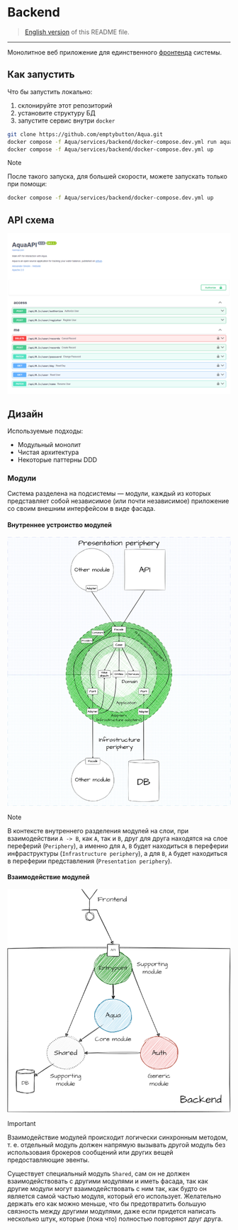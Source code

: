 # Backend
> [English version](https://github.com/emptybutton/Aqua/blob/main/services/backend/README.eng.md) of this README file.
___

Монолитное веб приложение для единственного [фронтенда](https://github.com/emptybutton/Aqua/blob/main/services/frontend) системы.


## Как запустить
Что бы запустить локально:
1. склонируйте этот репозиторий
2. установите структуру БД
3. запустите сервис внутри `docker`

```bash
git clone https://github.com/emptybutton/Aqua.git
docker compose -f Aqua/services/backend/docker-compose.dev.yml run aqua alembic upgrade head
docker compose -f Aqua/services/backend/docker-compose.dev.yml up
```

> [!NOTE]
> После такого запуска, для большей скорости, можете запускать только при помощи:
> ```bash
> docker compose -f Aqua/services/backend/docker-compose.dev.yml up
> ```

## API схема
<img src="https://github.com/emptybutton/Aqua/blob/main/services/backend/assets/api-view.png?raw=true"/>

## Дизайн
Используемые подходы:
- Модульный монолит
- Чистая архитектура
- Некоторые паттерны DDD

### Модули
Система разделена на подсистемы — модули, каждый из которых представляет собой независимое (или почти независимое) приложение со своим внешним интерфейсом в виде фасада.

#### Внутреннее устроиство модулей
<picture>
 <source media="(prefers-color-scheme: dark)" srcset="https://github.com/emptybutton/Aqua/blob/main/services/backend/assets/module-structure-map/dark-theme.png?raw=true">
 <img src="https://github.com/emptybutton/Aqua/blob/main/services/backend/assets/module-structure-map/light-theme.png?raw=true">
</picture>

<span></sman>

> [!NOTE]
> В контексте внутреннего разделения модулей на слои, при взаимодействии `A -> B`, как `A`, так и `B`, друг для друга находятся на слое переферий (`Periphery`), а именно для `A`, `B` будет находиться в переферии инфраструктуры (`Infrastructure periphery`), а для `B`, `A` будет находиться в переферии представления (`Presentation periphery`).

#### Взаимодействие модулей
<picture>
 <source media="(prefers-color-scheme: dark)" srcset="https://github.com/emptybutton/Aqua/blob/main/services/backend/assets/module-relationship-map/dark-theme.png?raw=true">
 <img src="https://github.com/emptybutton/Aqua/blob/main/services/backend/assets/module-relationship-map/light-theme.png?raw=true">
</picture>

<span></sman>

> [!IMPORTANT]
> Взаимодействие модулей происходит логически синхронным методом, т. е. отдельный модуль должен напрямую вызывать другой модуль без использоваия брокеров сообщений или других вещей предоставляющие эвенты.
> 
> Существует специальный модуль `Shared`, сам он не должен взаимодействовать с другими модулями и иметь фасада, так как другие модули могут взаимодействовать с ним так, как будто он является самой частью модуля, который его использует. Желательно держать его как можно меньше, что бы предотвратить большую связность между другими модулями, даже если придется написать несколько штук, которые (пока что) полностью повторяют друг друга.
